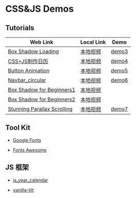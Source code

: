 # CSS&JS Demos

## Tutorials

| Web Link |Local Link| Demo                                |
|---|---|-------------------------------------|
|[Box Shadow Loading](https://www.youtube.com/watch?v=OqcgQnn3dBk&t=2s)|[本地视频](res/video/CSS_Box_Shadow_Loading.mkv)| [demo3](demo3_loadbar.html)         |
|[CSS+JS制作日历](https://www.youtube.com/watch?v=hdnt-jdDlao) |[本地视频](res/video/Calendar_JS_Year_Calendar.mkv)| [demo4](demo4_calendar.html)        |
|[Button Animation](https://www.youtube.com/watch?v=fDm0WJ_66d0)|[本地视频](res/video/buttom_animation.mkv)| [demo5](demo5_hover_btn.html)       |
|[Navbar_circular](https://www.youtube.com/watch?v=ShPPkZEeLPo)|[本地视频](res/video/Navbar_Circular.mkv)| [demo6](demo6_navbar_circular.html) |
|[Box Shadow for Beginners1](https://www.youtube.com/watch?v=zuQUlAv45EE&t=36s)|[本地视频](res/video/Mastering_in_CSS_Box_Shadow_1.mkv)||
|[Box Shadow for Beginners2](https://www.youtube.com/watch?v=b_IUSevJov0)|[本地视频](res/video/Mastering_in_CSS_Box_Shadow_2.mkv)||
|[Stunning Parallax Scrolling](https://www.youtube.com/watch?v=0a7TeYL_Cs0)|[本地视频](res/video/Stunning_Parallax_Scrolling_Effects.mkv)| [demo7](demo7_para_scroll.html)     |

## Tool Kit

+ [Google Fonts](https://fonts.google.com/)

+ [Fonts Awesome](https://fontawesome.com/account/cdn)

## JS 框架

+ [js_year_calendar](https://github.com/year-calendar/js-year-calendar)

+ [vanilla-tilt](https://micku7zu.github.io/vanilla-tilt.js/)